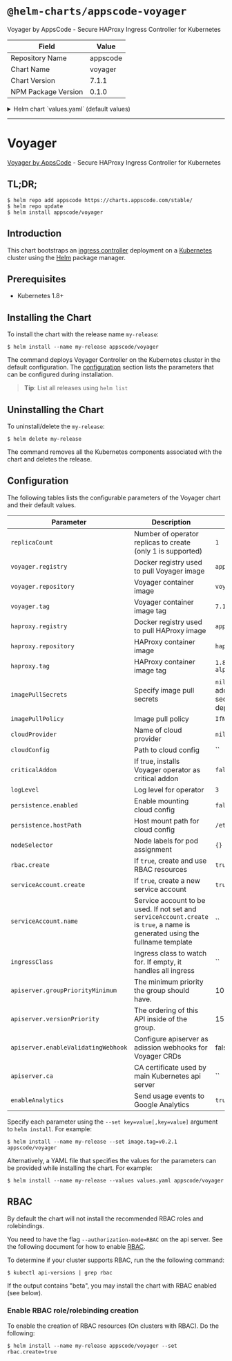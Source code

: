 # `@helm-charts/appscode-voyager`

Voyager by AppsCode - Secure HAProxy Ingress Controller for Kubernetes

| Field               | Value    |
| ------------------- | -------- |
| Repository Name     | appscode |
| Chart Name          | voyager  |
| Chart Version       | 7.1.1    |
| NPM Package Version | 0.1.0    |

<details>

<summary>Helm chart `values.yaml` (default values)</summary>

```yaml
##
## Voyager chart configuration
##
replicaCount: 1
# Docker registry containing Voyager & HAProxy images
voyager:
  registry: appscode
  repository: voyager
  tag: 7.1.1
haproxy:
  registry: appscode
  repository: haproxy
  tag: 1.8.9-7.1.1-alpine
## Optionally specify an array of imagePullSecrets.
## Secrets must be manually created in the namespace.
## ref: https://kubernetes.io/docs/concepts/containers/images/#specifying-imagepullsecrets-on-a-pod
##
# imagePullSecrets:
#   - name: myRegistryKeySecretName
## Specify a imagePullPolicy
## ref: http://kubernetes.io/docs/user-guide/images/#pre-pulling-images
##
imagePullPolicy: IfNotPresent
## Use cloud provider here.
cloudProvider:
## The path to the cloud provider configuration file. Empty string for no configuration file.
## ie. for azure use /etc/kubernetes/azure.json
cloudConfig: ''
## Installs voyager operator as critical addon
## https://kubernetes.io/docs/tasks/administer-cluster/guaranteed-scheduling-critical-addon-pods/
criticalAddon: false
## Log level for voyager
logLevel: 3
persistence:
  enabled: false
  hostPath: /etc/kubernetes

## Node labels for pod assignment
## Ref: https://kubernetes.io/docs/user-guide/node-selection/
##
nodeSelector: {}

## Install Default RBAC roles and bindings
rbac:
  # Specifies whether RBAC resources should be created
  create: true

serviceAccount:
  # Specifies whether a ServiceAccount should be created
  create: true
  # The name of the ServiceAccount to use.
  # If not set and create is true, a name is generated using the fullname template
  name:

# this flag can be set to 'voyager' to handle only ingress
# with annotation kubernetes.io/ingress.class=voyager.
ingressClass:

apiserver:
  # groupPriorityMinimum is the minimum priority the group should have. Please see
  # https://github.com/kubernetes/kube-aggregator/blob/release-1.9/pkg/apis/apiregistration/v1beta1/types.go#L58-L64
  # for more information on proper values of this field.
  groupPriorityMinimum: 10000
  # versionPriority is the ordering of this API inside of the group. Please see
  # https://github.com/kubernetes/kube-aggregator/blob/release-1.9/pkg/apis/apiregistration/v1beta1/types.go#L66-L70
  # for more information on proper values of this field
  versionPriority: 15
  # enableValidatingWebhook is used to configure apiserver as ValidationWebhook for Voyager CRDs
  enableValidatingWebhook: false
  # CA certificate used by main Kubernetes api server
  ca:

# Send usage events to Google Analytics
enableAnalytics: true
```

</details>

---

# Voyager

[Voyager by AppsCode](https://github.com/appscode/voyager) - Secure HAProxy Ingress Controller for Kubernetes

## TL;DR;

```console
$ helm repo add appscode https://charts.appscode.com/stable/
$ helm repo update
$ helm install appscode/voyager
```

## Introduction

This chart bootstraps an [ingress controller](https://github.com/appscode/voyager) deployment on a [Kubernetes](http://kubernetes.io) cluster using the [Helm](https://helm.sh) package manager.

## Prerequisites

- Kubernetes 1.8+

## Installing the Chart

To install the chart with the release name `my-release`:

```console
$ helm install --name my-release appscode/voyager
```

The command deploys Voyager Controller on the Kubernetes cluster in the default configuration. The [configuration](#configuration) section lists the parameters that can be configured during installation.

> **Tip**: List all releases using `helm list`

## Uninstalling the Chart

To uninstall/delete the `my-release`:

```console
$ helm delete my-release
```

The command removes all the Kubernetes components associated with the chart and deletes the release.

## Configuration

The following tables lists the configurable parameters of the Voyager chart and their default values.

| Parameter                           | Description                                                                                                                   | Default                                                  |
| ----------------------------------- | ----------------------------------------------------------------------------------------------------------------------------- | -------------------------------------------------------- |
| `replicaCount`                      | Number of operator replicas to create (only 1 is supported)                                                                   | `1`                                                      |
| `voyager.registry`                  | Docker registry used to pull Voyager image                                                                                    | `appscode`                                               |
| `voyager.repository`                | Voyager container image                                                                                                       | `voyager`                                                |
| `voyager.tag`                       | Voyager container image tag                                                                                                   | `7.1.1`                                                  |
| `haproxy.registry`                  | Docker registry used to pull HAProxy image                                                                                    | `appscode`                                               |
| `haproxy.repository`                | HAProxy container image                                                                                                       | `haproxy`                                                |
| `haproxy.tag`                       | HAProxy container image tag                                                                                                   | `1.8.9-7.1.1-alpine`                                     |
| `imagePullSecrets`                  | Specify image pull secrets                                                                                                    | `nil` (does not add image pull secrets to deployed pods) |
| `imagePullPolicy`                   | Image pull policy                                                                                                             | `IfNotPresent`                                           |
| `cloudProvider`                     | Name of cloud provider                                                                                                        | `nil`                                                    |
| `cloudConfig`                       | Path to cloud config                                                                                                          | ``                                                       |
| `criticalAddon`                     | If true, installs Voyager operator as critical addon                                                                          | `false`                                                  |
| `logLevel`                          | Log level for operator                                                                                                        | `3`                                                      |
| `persistence.enabled`               | Enable mounting cloud config                                                                                                  | `false`                                                  |
| `persistence.hostPath`              | Host mount path for cloud config                                                                                              | `/etc/kubernetes`                                        |
| `nodeSelector`                      | Node labels for pod assignment                                                                                                | `{}`                                                     |
| `rbac.create`                       | If `true`, create and use RBAC resources                                                                                      | `true`                                                   |
| `serviceAccount.create`             | If `true`, create a new service account                                                                                       | `true`                                                   |
| `serviceAccount.name`               | Service account to be used. If not set and `serviceAccount.create` is `true`, a name is generated using the fullname template | ``                                                       |
| `ingressClass`                      | Ingress class to watch for. If empty, it handles all ingress                                                                  | ``                                                       |
| `apiserver.groupPriorityMinimum`    | The minimum priority the group should have.                                                                                   | 10000                                                    |
| `apiserver.versionPriority`         | The ordering of this API inside of the group.                                                                                 | 15                                                       |
| `apiserver.enableValidatingWebhook` | Configure apiserver as adission webhooks for Voyager CRDs                                                                     | false                                                    |
| `apiserver.ca`                      | CA certificate used by main Kubernetes api server                                                                             | ``                                                       |
| `enableAnalytics`                   | Send usage events to Google Analytics                                                                                         | `true`                                                   |

Specify each parameter using the `--set key=value[,key=value]` argument to `helm install`. For example:

```console
$ helm install --name my-release --set image.tag=v0.2.1 appscode/voyager
```

Alternatively, a YAML file that specifies the values for the parameters can be provided while
installing the chart. For example:

```console
$ helm install --name my-release --values values.yaml appscode/voyager
```

## RBAC

By default the chart will not install the recommended RBAC roles and rolebindings.

You need to have the flag `--authorization-mode=RBAC` on the api server. See the following document for how to enable [RBAC](https://kubernetes.io/docs/admin/authorization/rbac/).

To determine if your cluster supports RBAC, run the the following command:

```console
$ kubectl api-versions | grep rbac
```

If the output contains "beta", you may install the chart with RBAC enabled (see below).

### Enable RBAC role/rolebinding creation

To enable the creation of RBAC resources (On clusters with RBAC). Do the following:

```console
$ helm install --name my-release appscode/voyager --set rbac.create=true
```
